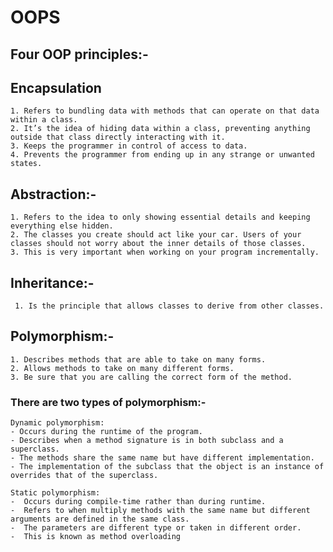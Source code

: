 # OOPS

## Four OOP principles:-

## Encapsulation

    1. Refers to bundling data with methods that can operate on that data within a class.
    2. It’s the idea of hiding data within a class, preventing anything outside that class directly interacting with it.
    3. Keeps the programmer in control of access to data.
    4. Prevents the programmer from ending up in any strange or unwanted states.

## Abstraction:-

    1. Refers to the idea to only showing essential details and keeping everything else hidden.
    2. The classes you create should act like your car. Users of your classes should not worry about the inner details of those classes.
    3. This is very important when working on your program incrementally.

## Inheritance:-

     1. Is the principle that allows classes to derive from other classes.

## Polymorphism:-

    1. Describes methods that are able to take on many forms.
    2. Allows methods to take on many different forms.
    3. Be sure that you are calling the correct form of the method.

### There are two types of polymorphism:-

    Dynamic polymorphism:
    - Occurs during the runtime of the program.
    - Describes when a method signature is in both subclass and a superclass.
    - The methods share the same name but have different implementation.
    - The implementation of the subclass that the object is an instance of overrides that of the superclass.

    Static polymorphism:
    -  Occurs during compile-time rather than during runtime.
    -  Refers to when multiply methods with the same name but different arguments are defined in the same class.
    -  The parameters are different type or taken in different order.
    -  This is known as method overloading
